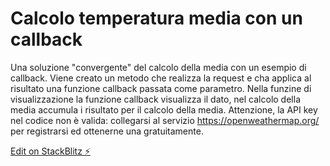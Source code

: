 # Calcolo temperatura media con un callback

Una soluzione "convergente" del calcolo della media con un esempio di callback. Viene creato un metodo che realizza la request e cha applica al risultato una funzione callback passata come parametro. Nella funzine di visualizzazione la funzione callback visualizza il dato, nel calcolo della media accumula i risultato per il calcolo della media. Attenzione, la API key nel codice non è valida: collegarsi al servizio https://openweathermap.org/ per registrarsi ed ottenerne una gratuitamente.

[Edit on StackBlitz ⚡️](https://stackblitz.com/edit/js-sswtmc)
